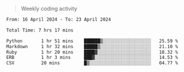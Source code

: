 > Weekly coding activity
<!--START_SECTION:waka-->

```txt
From: 16 April 2024 - To: 23 April 2024

Total Time: 7 hrs 17 mins

Python       1 hr 51 mins    ██████▒░░░░░░░░░░░░░░░░░░   25.59 %
Markdown     1 hr 32 mins    █████▒░░░░░░░░░░░░░░░░░░░   21.10 %
Ruby         1 hr 20 mins    ████▓░░░░░░░░░░░░░░░░░░░░   18.32 %
ERB          1 hr 3 mins     ███▓░░░░░░░░░░░░░░░░░░░░░   14.53 %
CSV          20 mins         █▒░░░░░░░░░░░░░░░░░░░░░░░   04.77 %
```

<!--END_SECTION:waka-->

